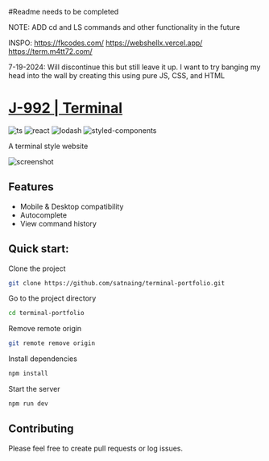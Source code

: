 #Readme needs to be completed

NOTE:
ADD cd and LS commands and other functionality in the future

INSPO:
https://fkcodes.com/
https://webshellx.vercel.app/
https://term.m4tt72.com/

7-19-2024:
Will discontinue this but still leave it up. I want to try banging my head into the wall by creating this using pure JS, CSS, and HTML

# [J-992 | Terminal](https://j-992.github.io/terminal)

![ts](https://badgen.net/badge/built%20with/TypeScript)
![react](https://badgen.net/badge/React/v18.2.0/red)
![lodash](https://badgen.net/badge/Lodash/v4.17.21/green)
![styled-components](https://badgen.net/badge/styled-components/v4.17.21/purple)

A terminal style website

![screenshot](/docs/screenshot.png)

## Features

- Mobile & Desktop compatibility
- Autocomplete
- View command history


## Quick start:

Clone the project

```bash
git clone https://github.com/satnaing/terminal-portfolio.git
```

Go to the project directory

```bash
cd terminal-portfolio
```

Remove remote origin

```bash
git remote remove origin
```

Install dependencies

```bash
npm install
```

Start the server

```bash
npm run dev
```

## Contributing

Please feel free to create pull requests or log issues.

